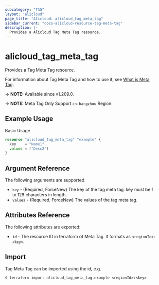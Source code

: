 ```yaml
---
subcategory: "TAG"
layout: "alicloud"
page_title: "Alicloud: alicloud_tag_meta_tag"
sidebar_current: "docs-alicloud-resource-tag-meta-tag"
description: |-
  Provides a Alicloud Tag Meta Tag resource.
---
```


# alicloud\_tag\_meta\_tag

Provides a Tag Meta Tag resource.

For information about Tag Meta Tag and how to use it,
see [What is Meta Tag](https://www.alibabacloud.com/help/en/resource-management/latest/createtags).

-> **NOTE:** Available since v1.209.0.

-> **NOTE:** Meta Tag Only Support `cn-hangzhou` Region

## Example Usage

Basic Usage

```terraform
resource "alicloud_tag_meta_tag" "example" {
  key    = "Name1"
  values = ["Desc2"]
}
```

## Argument Reference

The following arguments are supported:

* `key` - (Required, ForceNew) The key of the tag meta tag. key must be 1 to 128 characters in length.
* `values` - (Required, ForceNew) The values of the tag meta tag. 
## Attributes Reference

The following attributes are exported:

* `id` - The resource ID in terraform of Meta Tag. It formats as `<regionId>`:`<key>`.

## Import

Tag Meta Tag can be imported using the id, e.g.

```shell
$ terraform import alicloud_tag_meta_tag.example <regionId>:<key>
```